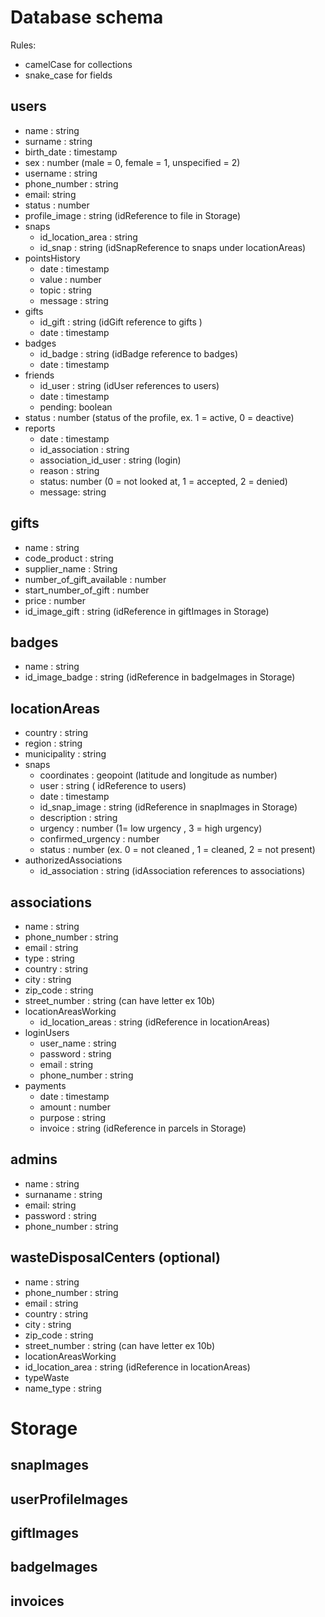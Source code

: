 # Database schema
Rules:
- camelCase for collections
- snake_case for fields


## users
- name : string
- surname : string
- birth_date : timestamp
- sex : number (male = 0, female = 1, unspecified = 2)
- username : string
- phone_number : string
- email: string
- status : number
- profile_image : string (idReference to file in Storage)
- snaps
  - id_location_area : string
  - id_snap : string (idSnapReference to snaps under locationAreas)
- pointsHistory 
  - date : timestamp
  - value : number
  - topic : string
  - message : string
- gifts
  - id_gift : string (idGift reference to gifts )
  - date : timestamp
- badges
  - id_badge : string (idBadge reference to badges)
  - date : timestamp
- friends
  - id_user : string (idUser references to users)
  - date : timestamp
  - pending: boolean
- status : number (status of the profile, ex. 1 = active, 0 = deactive)
- reports
  - date : timestamp
  - id_association : string
  - association_id_user : string (login)
  - reason : string
  - status: number (0 = not looked at, 1 = accepted, 2 = denied)
  - message: string

## gifts
- name : string
- code_product : string
- supplier_name : String
- number_of_gift_available : number 
- start_number_of_gift : number
- price : number
- id_image_gift : string (idReference in giftImages in Storage)

## badges 
- name : string 
- id_image_badge : string (idReference in badgeImages in Storage)

## locationAreas
- country : string
- region : string
- municipality : string
- snaps
  - coordinates : geopoint (latitude and longitude as number)
  - user : string ( idReference to users)
  - date : timestamp
  - id_snap_image : string (idReference in snapImages in Storage)
  - description : string
  - urgency : number (1= low urgency , 3 = high urgency)
  - confirmed_urgency : number
  - status : number (ex. 0 = not cleaned , 1 = cleaned, 2 = not present)
- authorizedAssociations
  - id_association : string (idAssociation references to associations)
 
## associations
- name : string
- phone_number : string
- email : string
- type : string
- country : string
- city : string
- zip_code : string
- street_number : string (can have letter ex 10b)
- locationAreasWorking
  - id_location_areas : string (idReference in locationAreas)
- loginUsers
  - user_name : string
  - password : string
  - email : string
  - phone_number : string
- payments
  - date : timestamp
  - amount : number
  - purpose : string
  - invoice : string (idReference in parcels in Storage)


## admins
- name : string
- surnaname : string
- email: string
- password : string
- phone_number : string

 ## wasteDisposalCenters (optional)
- name : string
- phone_number : string
- email : string
- country : string
- city : string
- zip_code : string
- street_number : string (can have letter ex 10b)
- locationAreasWorking
- id_location_area : string (idReference in locationAreas)
- typeWaste 
- name_type : string
  
 

# Storage

## snapImages
## userProfileImages
## giftImages
## badgeImages
## invoices
